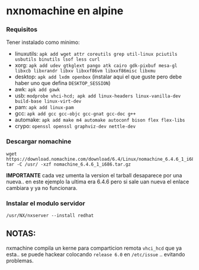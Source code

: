 # nxnomachine en alpine


### Requisitos

Tener instalado como minimo:

* linuxutils: `apk add wget attr coreutils grep util-linux pciutils usbutils binutils lsof less curl`
* xorg: `apk add udev gtkglext pango atk cairo gdk-pixbuf mesa-gl libxcb libxrandr libxv libxxf86vm libxxf86misc libxmu`
* desktop: `apk add lxdm openbox` (instalar aqui el que guste pero debe haber uno que defina `DESKTOP_SESSION`)
* awk: `apk add gawk`
* usb: `modprobe vhci-hcd; apk add linux-headers linux-vanilla-dev build-base linux-virt-dev`
* pam: `apk add linux-pam`
* gcc: `apk add gcc gcc-objc gcc-gnat gcc-doc g++`
* automake: `apk add make m4 automake autoconf bison flex flex-libs`
* crypo: `openssl openssl graphviz-dev nettle-dev`

### Descargar nomachine

```
wget https://download.nomachine.com/download/6.4/Linux/nomachine_6.4.6_1_i686.tar.gz
tar -C /usr/ -xzf nomachine_6.4.6_1_i686.tar.gz
```

**IMPORTANTE** cada vez umenta la version el tarball desaparece por una nueva.. 
en este ejemplo la ultima era 6.4.6 pero si sale uan nueva el enlace cambiara 
y ya no funcionara.


### Instalar el modulo servidor


```
/usr/NX/nxserver --install redhat
```


## NOTAS:

nxmachine compila un kerne para comparticion remota `vhci_hcd` que ya esta.. 
se puede hackear colocando `release 6.0` en `/etc/issue` .. evitando problemas.